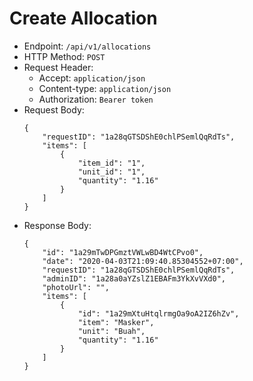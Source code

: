 # Create Allocation

* Endpoint: `/api/v1/allocations`
* HTTP Method: `POST`
* Request Header:
    * Accept: `application/json`
    * Content-type: `application/json`
    * Authorization: `Bearer token`
* Request Body:
    ```
    {
        "requestID": "1a28qGTSDShE0chlPSemlQqRdTs",
        "items": [
            {
                "item_id": "1",
                "unit_id": "1",
                "quantity": "1.16"
            }	
        ]
    }
    ```
* Response Body:
    ```
    {
        "id": "1a29mTwDPGmztVWLwBD4WtCPvo0",
        "date": "2020-04-03T21:09:40.85304552+07:00",
        "requestID": "1a28qGTSDShE0chlPSemlQqRdTs",
        "adminID": "1a28a0aYZslZ1EBAFm3YkXvVXd0",
        "photoUrl": "",
        "items": [
            {
                "id": "1a29mXtuHtqlrmgOa9oA2IZ6hZv",
                "item": "Masker",
                "unit": "Buah",
                "quantity": "1.16"
            }
        ]
    }
    ```